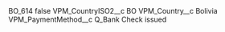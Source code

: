<?xml version="1.0" encoding="UTF-8"?>
<CustomMetadata xmlns="http://soap.sforce.com/2006/04/metadata" xmlns:xsi="http://www.w3.org/2001/XMLSchema-instance" xmlns:xsd="http://www.w3.org/2001/XMLSchema">
    <label>BO_614</label>
    <protected>false</protected>
    <values>
        <field>VPM_CountryISO2__c</field>
        <value xsi:type="xsd:string">BO</value>
    </values>
    <values>
        <field>VPM_Country__c</field>
        <value xsi:type="xsd:string">Bolivia</value>
    </values>
    <values>
        <field>VPM_PaymentMethod__c</field>
        <value xsi:type="xsd:string">Q_Bank Check issued</value>
    </values>
</CustomMetadata>
